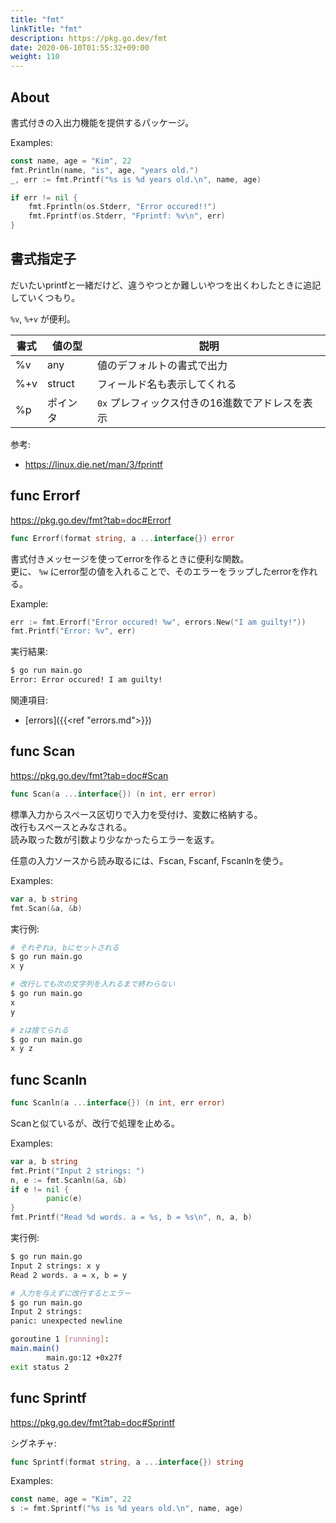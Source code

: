 ```yaml
---
title: "fmt"
linkTitle: "fmt"
description: https://pkg.go.dev/fmt
date: 2020-06-10T01:55:32+09:00
weight: 110
---
```


## About

書式付きの入出力機能を提供するパッケージ。

Examples:

```go
const name, age = "Kim", 22
fmt.Println(name, "is", age, "years old.")
_, err := fmt.Printf("%s is %d years old.\n", name, age)

if err != nil {
    fmt.Fprintln(os.Stderr, "Error occured!!")
    fmt.Fprintf(os.Stderr, "Fprintf: %v\n", err)
}
```

## 書式指定子

だいたいprintfと一緒だけど、違うやつとか難しいやつを出くわしたときに追記していくつもり。

`%v`, `%+v` が便利。

 書式 | 値の型 | 説明
------|--------|------
 %v | any | 値のデフォルトの書式で出力
 %+v | struct | フィールド名も表示してくれる
 %p | ポインタ | `0x` プレフィックス付きの16進数でアドレスを表示

参考:

- https://linux.die.net/man/3/fprintf

## func Errorf

https://pkg.go.dev/fmt?tab=doc#Errorf

```go
func Errorf(format string, a ...interface{}) error
```

書式付きメッセージを使ってerrorを作るときに便利な関数。  
更に、 `%w` にerror型の値を入れることで、そのエラーをラップしたerrorを作れる。

Example:

```go
err := fmt.Errorf("Error occured! %w", errors.New("I am guilty!"))
fmt.Printf("Error: %v", err)
```

実行結果:

```sh
$ go run main.go
Error: Error occured! I am guilty!
```

関連項目:

- [errors]({{<ref "errors.md">}})

## func Scan

https://pkg.go.dev/fmt?tab=doc#Scan

```go
func Scan(a ...interface{}) (n int, err error)
```

標準入力からスペース区切りで入力を受付け、変数に格納する。  
改行もスペースとみなされる。  
読み取った数が引数より少なかったらエラーを返す。

任意の入力ソースから読み取るには、Fscan, Fscanf, Fscanlnを使う。

Examples:

```go
var a, b string
fmt.Scan(&a, &b)
```

実行例:

```sh
# それぞれa, bにセットされる
$ go run main.go
x y

# 改行しても次の文字列を入れるまで終わらない
$ go run main.go
x
y

# zは捨てられる
$ go run main.go
x y z
```

## func Scanln

```go
func Scanln(a ...interface{}) (n int, err error)
```

Scanと似ているが、改行で処理を止める。

Examples:

```go
var a, b string
fmt.Print("Input 2 strings: ")
n, e := fmt.Scanln(&a, &b)
if e != nil {
        panic(e)
}
fmt.Printf("Read %d words. a = %s, b = %s\n", n, a, b)
```

実行例:

```sh
$ go run main.go
Input 2 strings: x y
Read 2 words. a = x, b = y

# 入力を与えずに改行するとエラー
$ go run main.go
Input 2 strings: 
panic: unexpected newline

goroutine 1 [running]:
main.main()
        main.go:12 +0x27f
exit status 2
```

## func Sprintf

https://pkg.go.dev/fmt?tab=doc#Sprintf

シグネチャ:

```go
func Sprintf(format string, a ...interface{}) string
```

Examples:

```go
const name, age = "Kim", 22
s := fmt.Sprintf("%s is %d years old.\n", name, age)
```
